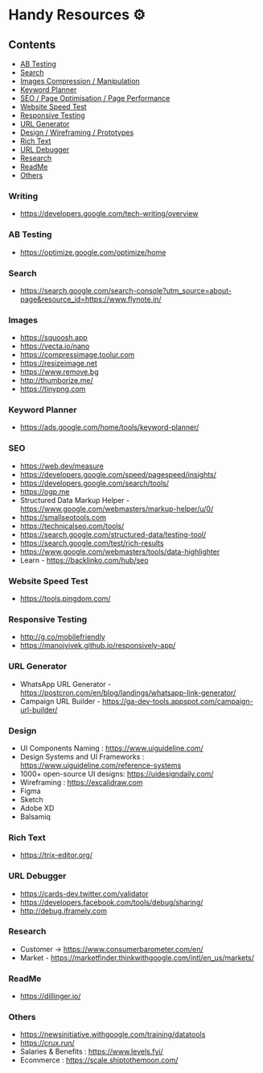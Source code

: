 # Handy Resources ⚙️

## Contents
* [AB Testing](#ab-testing)
* [Search](#search)
* [Images Compression / Manipulation ](#images)
* [Keyword Planner](#keyword-planner)
* [SEO / Page Optimisation / Page Performance ](#seo)
* [Website Speed Test](#website-speed-test)
* [Responsive Testing](#responsive-testing)
* [URL Generator](#url-generator)
* [Design / Wireframing / Prototypes ](#design)
* [Rich Text](#rich-text)
* [URL Debugger](#url-debugger)
* [Research](#research)
* [ReadMe](#readme)
* [Others](#others)


### Writing 
- https://developers.google.com/tech-writing/overview

### AB Testing
- https://optimize.google.com/optimize/home

### Search
- https://search.google.com/search-console?utm_source=about-page&resource_id=https://www.flynote.in/


### Images
- https://squoosh.app
- https://vecta.io/nano
- https://compressimage.toolur.com
- https://resizeimage.net
- https://www.remove.bg
- http://thumborize.me/
- https://tinypng.com

### Keyword Planner
- https://ads.google.com/home/tools/keyword-planner/

### SEO
- https://web.dev/measure
- https://developers.google.com/speed/pagespeed/insights/
- https://developers.google.com/search/tools/
- https://ogp.me
- Structured Data Markup Helper - https://www.google.com/webmasters/markup-helper/u/0/
- https://smallseotools.com
- https://technicalseo.com/tools/
- https://search.google.com/structured-data/testing-tool/
- https://search.google.com/test/rich-results
- https://www.google.com/webmasters/tools/data-highlighter
- Learn - https://backlinko.com/hub/seo

### Website Speed Test
- https://tools.pingdom.com/

### Responsive Testing
- http://g.co/mobilefriendly
- https://manojvivek.github.io/responsively-app/


### URL Generator
- WhatsApp URL Generator - https://postcron.com/en/blog/landings/whatsapp-link-generator/
- Campaign URL Builder - https://ga-dev-tools.appspot.com/campaign-url-builder/

### Design
- UI Components Naming : https://www.uiguideline.com/
- Design Systems and UI Frameworks : https://www.uiguideline.com/reference-systems
- 1000+ open-source UI designs: https://uidesigndaily.com/
- Wireframing : https://excalidraw.com
- Figma
- Sketch
- Adobe XD
- Balsamiq


### Rich Text
- https://trix-editor.org/


### URL Debugger
- https://cards-dev.twitter.com/validator
- https://developers.facebook.com/tools/debug/sharing/
- http://debug.iframely.com


### Research
- Customer -> https://www.consumerbarometer.com/en/
- Market - https://marketfinder.thinkwithgoogle.com/intl/en_us/markets/


### ReadMe
- https://dillinger.io/


### Others
- https://newsinitiative.withgoogle.com/training/datatools
- https://crux.run/
- Salaries & Benefits : https://www.levels.fyi/
- Ecommerce : https://scale.shiptothemoon.com/

